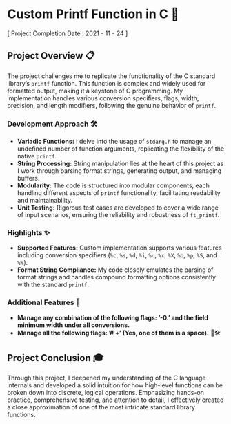 # Custom Printf Function in C 🚀
[ Project Completion Date : 2021 - 11 - 24 ]

## Project Overview 📋

The project challenges me to replicate the functionality of the C standard library’s `printf` function. This function is complex and widely used for formatted output, making it a keystone of C programming. My implementation handles various conversion specifiers, flags, width, precision, and length modifiers, following the genuine behavior of `printf`.

### Development Approach 🛠️

- **Variadic Functions:** I delve into the usage of `stdarg.h` to manage an undefined number of function arguments, replicating the flexibility of the native `printf`.
- **String Processing:** String manipulation lies at the heart of this project as I work through parsing format strings, generating output, and managing buffers.
- **Modularity:** The code is structured into modular components, each handling different aspects of `printf` functionality, facilitating readability and maintainability.
- **Unit Testing:** Rigorous test cases are developed to cover a wide range of input scenarios, ensuring the reliability and robustness of `ft_printf`.

### Highlights ✨

- **Supported Features:** Custom implementation supports various features including conversion specifiers (`%c`, `%s`, `%d`, `%i`, `%u`, `%x`, `%X`, `%o`, `%p`, `%S`, and `%%`).
- **Format String Compliance:** My code closely emulates the parsing of format strings and handles compound formatting options consistently with the standard `printf`.

### Additional Features 🌟

- **Manage any combination of the following flags: ’-0.’ and the field minimum width under all conversions.**
- **Manage all the following flags: ’# +’ (Yes, one of them is a space).** 🌟🛠️

## Project Conclusion 🎓

Through this project, I deepened my understanding of the C language internals and developed a solid intuition for how high-level functions can be broken down into discrete, logical operations. Emphasizing hands-on practice, comprehensive testing, and attention to detail, I effectively created a close approximation of one of the most intricate standard library functions.
